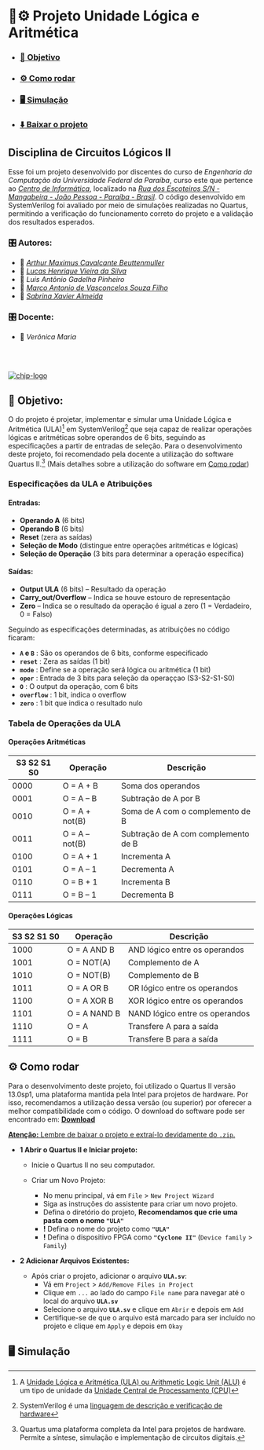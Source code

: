 # :abacus::gear: Projeto Unidade Lógica e Aritmética

- ### [:dart: Objetivo](#dart-objetivo-1)
- ### [:gear: Como rodar](#gear-como-rodar-1)
- ### [:desktop_computer: Simulação](#desktop_computer-simulação-1)
- ### [:arrow_down: Baixar o projeto](https://github.com/Maximusthr/ULA-CL2/archive/refs/heads/main.zip)

## Disciplina de Circuitos Lógicos II

Esse foi um projeto desenvolvido por discentes do curso de *Engenharia da Computação da Universidade Federal da Paraíba*, curso este que pertence ao *[Centro de Informática](http://ci.ufpb.br/)*, localizado na *[Rua dos Escoteiros S/N - Mangabeira - João Pessoa - Paraíba - Brasil](https://g.co/kgs/xobLzCE)*. O código desenvolvido em SystemVerilog foi avaliado por meio de simulações realizadas no Quartus, permitindo a verificação do funcionamento correto do projeto e a validação dos resultados esperados. 

### :control_knobs: Autores:

-  :link:  *[Arthur Maximus Cavalcante Beuttenmuller](https://github.com/Maximusthr)*
-  :link:  *[Lucas Henrique Vieira da Silva](https://github.com/hvslucas)*
-  :link:  *Luis Antônio Gadelha Pinheiro*
-  :link:  *[Marco Antonio de Vasconcelos Souza Filho](https://github.com/MarcoFilho1)*
-  :link:  *[Sabrina Xavier Almeida](https://github.com/sabrina78394)*

###  :control_knobs: Docente:

-  :link: *Verônica Maria*
<br>
<br>

[![chip-logo](https://github.com/user-attachments/assets/63eea007-4a99-4238-b66c-cc52ebe194f4)](#abacusgear-projeto-unidade-lógica-e-aritmética)

## :dart: Objetivo:

O do projeto é projetar, implementar e simular uma Unidade Lógica e Aritmética (ULA)[^1] em SystemVerilog[^2] que seja capaz de realizar operações lógicas e aritméticas sobre operandos de 6 bits, seguindo as especificações a partir de entradas de seleção. Para o desenvolvimento deste projeto, foi recomendado pela docente a utilização do software Quartus II.[^3] (Mais detalhes sobre a utilização do software em [Como rodar](#gear-como-rodar-1))

[^1]: A [Unidade Lógica e Aritmética (ULA) ou Arithmetic Logic Unit (ALU)](https://www.icloud.com.br/20798/o-que-e-uma-unidade-logica-aritmetica) é um tipo de unidade da [Unidade Central de Processamento (CPU)](https://www.ibm.com/br-pt/think/topics/central-processing-unit-types#:~:text=Unidade%20l%C3%B3gica%20aritm%C3%A9tica%20(ALU)%3A,a%20a%C3%A7%C3%B5es%20espec%C3%ADficas%20do%20computador.)

[^2]: SystemVerilog é uma [linguagem de descrição e verificação de hardware](https://pt.wikipedia.org/wiki/Linguagem_de_descri%C3%A7%C3%A3o_de_hardware)

[^3]: Quartus uma plataforma completa da Intel para projetos de hardware. Permite a síntese, simulação e implementação de circuitos digitais.

### Especificações da ULA e Atribuições

#### Entradas:

- **Operando A** (6 bits)
- **Operando B** (6 bits)
- **Reset** (zera as saídas)
- **Seleção de Modo** (distingue entre operações aritméticas e lógicas)
- **Seleção de Operação** (3 bits para determinar a operação específica)

#### Saídas:

- **Output ULA** (6 bits) – Resultado da operação
- **Carry_out/Overflow** – Indica se houve estouro de representação
- **Zero** – Indica se o resultado da operação é igual a zero (1 = Verdadeiro, 0 = Falso)

Seguindo as especificações determinadas, as atribuições no código ficaram:

- **`A` e `B`**  : São os operandos de 6 bits, conforme especificado
- **`reset`**    : Zera as saídas (1 bit)
- **`mode`**     : Define se a operação será lógica ou aritmética (1 bit)
- **`oper`**     : Entrada de 3 bits para seleção da operaççao (S3-S2-S1-S0)
- **`O`**        : O output da operação, com 6 bits
- **`overflow`** : 1 bit, indica o overflow
- **`zero`**     : 1 bit que indica o resultado nulo


### Tabela de Operações da ULA

#### Operações Aritméticas

| S3 S2 S1 S0 | Operação           | Descrição                          |
|-------------|--------------------|------------------------------------|
| 0000        | O = A + B          | Soma dos operandos                 |
| 0001        | O = A – B          | Subtração de A por B               |
| 0010        | O = A + not(B)     | Soma de A com o complemento de B   |
| 0011        | O = A – not(B)     | Subtração de A com complemento de B|
| 0100        | O = A + 1          | Incrementa A                       |
| 0101        | O = A – 1          | Decrementa A                       |
| 0110        | O = B + 1          | Incrementa B                       |
| 0111        | O = B – 1          | Decrementa B                       |

#### Operações Lógicas

| S3 S2 S1 S0 | Operação           | Descrição                          |
|-------------|--------------------|------------------------------------|
| 1000        | O = A AND B        | AND lógico entre os operandos      |
| 1001        | O = NOT(A)         | Complemento de A                   |
| 1010        | O = NOT(B)         | Complemento de B                   |
| 1011        | O = A OR B         | OR lógico entre os operandos       |
| 1100        | O = A XOR B        | XOR lógico entre os operandos      |
| 1101        | O = A NAND B       | NAND lógico entre os operandos     |
| 1110        | O = A              | Transfere A para a saída           |
| 1111        | O = B              | Transfere B para a saída           |



## :gear: Como rodar

Para o desenvolvimento deste projeto, foi utilizado o Quartus II versão 13.0sp1, uma plataforma mantida pela Intel para projetos de hardware. Por isso, recomendamos a utilização dessa versão (ou superior) por oferecer a melhor compatibilidade com o código. O download do software pode ser encontrado em: [**Download**](https://www.intel.com/content/www/us/en/software-kit/711791/intel-quartus-ii-web-edition-design-software-version-13-0sp1-for-windows.html)

[**Atenção:** Lembre de baixar o projeto e extraí-lo devidamente do `.zip`.](#abacusgear-projeto-unidade-lógica-e-aritmética)

- **1 Abrir o Quartus II e Iniciar projeto:**

  - Inicie o Quartus II no seu computador.

  - Criar um Novo Projeto:
    - No menu principal, vá em `File` > `New Project Wizard`
    - Siga as instruções do assistente para criar um novo projeto.
    - Defina o diretório do projeto, **Recomendamos que crie uma pasta com o nome `"ULA"`**
    - **!** Defina o nome do projeto como **`"ULA"`**
    - **!** Defina o dispositivo FPGA como **`"Cyclone II"`** (`Device family` >  `Family`)

- **2 Adicionar Arquivos Existentes:**
  - Após criar o projeto, adicionar o arquivo **`ULA.sv`**:
    - Vá em `Project` > `Add/Remove Files in Project`
    - Clique em `...` ao lado do campo `File name` para navegar até o local do arquivo **`ULA.sv`**
    - Selecione o arquivo **`ULA.sv`** e clique em `Abrir` e depois em `Add`
    - Certifique-se de que o arquivo está marcado para ser incluído no projeto e clique em `Apply` e depois em `Okay`

## :desktop_computer: Simulação
